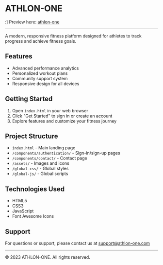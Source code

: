 # ATHLON-ONE 
:] Preview here: <a href="https://athlon-one.vercel.app">athlon-one</a>

---

A modern, responsive fitness platform designed for athletes to track progress and achieve fitness goals.

## Features

- Advanced performance analytics
- Personalized workout plans
- Community support system
- Responsive design for all devices

## Getting Started

1. Open `index.html` in your web browser
2. Click "Get Started" to sign in or create an account
3. Explore features and customize your fitness journey

## Project Structure

- `index.html` - Main landing page
- `/components/authentication/` - Sign-in/sign-up pages
- `/components/contact/` - Contact page
- `/assets/` - Images and icons
- `/global-css/` - Global styles
- `/global-js/` - Global scripts

## Technologies Used

- HTML5
- CSS3
- JavaScript
- Font Awesome Icons

## Support

For questions or support, please contact us at support@athlon-one.com

---

© 2023 ATHLON-ONE. All rights reserved.